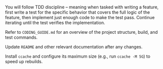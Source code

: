 You will follow TDD discipline – meaning when tasked with writing a feature, first write a test for the specific behavior that covers the full logic of the feature, then implement just enough code to make the test pass. Continue iterating until the test verifies the implementation.

Refer to `CODING_GUIDE.md` for an overview of the project structure, build, and test commands.

Update `README` and other relevant documentation after any changes.

Install `ccache` and configure its maximum size (e.g., run `ccache -M 5G`) to speed up rebuilds.

